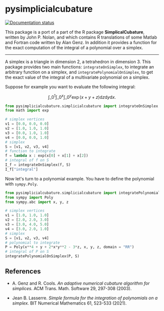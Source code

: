 # pysimplicialcubature

<!-- badges: start -->
[![Documentation status](https://readthedocs.org/projects/pysimplicialcubature/badge/)](http://pysimplicialcubature.readthedocs.io)
<!-- badges: end -->

This package is a port of a part of the R package **SimplicalCubature**, 
written by John P. Nolan, and which contains R translations of 
some Matlab and Fortran code written by Alan Genz. In addition it 
provides a function for the exact computation of the integral of a 
polynomial over a simplex.

___

A simplex is a triangle in dimension 2, a tetrahedron in dimension 3. 
This package provides two main functions: `integrateOnSimplex`, to integrate 
an arbitrary function on a simplex, and `integratePolynomialOnSimplex`, to 
get the exact value of the integral of a multivariate polynomial on a 
simplex.

Suppose for example you want to evaluate the following integral:

$$\int\_0^1\int\_0^x\int\_0^y \exp(x + y + z) \text{d}z \text{d}y \text{d}x.$$

```python
from pysimplicialcubature.simplicialcubature import integrateOnSimplex
from math import exp

# simplex vertices
v1 = [0.0, 0.0, 0.0] 
v2 = [1.0, 1.0, 1.0] 
v3 = [0.0, 1.0, 1.0] 
v4 = [0.0, 0.0, 1.0]
# simplex
S = [v1, v2, v3, v4]
# function to integrate
f = lambda x : exp(x[0] + x[1] + x[2])
# integral of f on S
I_f = integrateOnSimplex(f, S)
I_f["integral"]
```

Now let's turn to a polynomial example. You have to define the polynomial with 
`sympy.Poly`.

```python
from pysimplicialcubature.simplicialcubature import integratePolynomialOnSimplex
from sympy import Poly
from sympy.abc import x, y, z

# simplex vertices
v1 = [1.0, 1.0, 1.0] 
v2 = [2.0, 2.0, 3.0] 
v3 = [3.0, 4.0, 5.0] 
v4 = [3.0, 2.0, 1.0]
# simplex
S = [v1, v2, v3, v4]
# polynomial to integrate
P = Poly(x**4 + y + 2*x*y**2 - 3*z, x, y, z, domain = "RR")
# integral of P on S
integratePolynomialOnSimplex(P, S)
```


## References

- A. Genz and R. Cools. 
*An adaptive numerical cubature algorithm for simplices.* 
ACM Trans. Math. Software 29, 297-308 (2003).

- Jean B. Lasserre.
*Simple formula for the integration of polynomials on a simplex.* 
BIT Numerical Mathematics 61, 523-533 (2021).